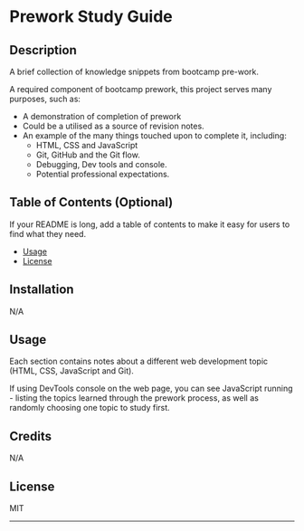 # Prework Study Guide

## Description
A brief collection of knowledge snippets from bootcamp pre-work.

A required component of bootcamp prework, this project serves many purposes, such as:

- A demonstration of completion of prework
- Could be a utilised as a source of revision notes.
- An example of the many things touched upon to complete it, including:
    - HTML, CSS and JavaScript
    - Git, GitHub and the Git flow.
    - Debugging, Dev tools and console.
    - Potential professional expectations.

## Table of Contents (Optional)

If your README is long, add a table of contents to make it easy for users to find what they need.

- [Usage](#usage)
- [License](#license)

## Installation

N/A

## Usage

Each section contains notes about a different web development topic (HTML, CSS, JavaScript and Git).

If using DevTools console on the web page, you can see JavaScript running - listing the topics learned through the prework process, as well as randomly choosing one topic to study first.

## Credits

N/A

## License

MIT

---